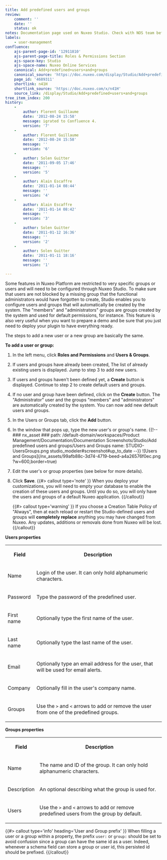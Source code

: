 ```yaml
---
title: Add predefined users and groups
review:
    comment: ''
    date: ''
    status: ok
notes: Documentation page used on Nuxeo Studio. Check with NOS team before deleting or moving.
labels:
    - user-management
confluence:
    ajs-parent-page-id: '12911810'
    ajs-parent-page-title: Roles & Permissions Section
    ajs-space-key: Studio
    ajs-space-name: Nuxeo Online Services
    canonical: Add+predefined+users+and+groups
    canonical_source: 'https://doc.nuxeo.com/display/Studio/Add+predefined+users+and+groups'
    page_id: '4689311'
    shortlink: n41H
    shortlink_source: 'https://doc.nuxeo.com/x/n41H'
    source_link: /display/Studio/Add+predefined+users+and+groups
tree_item_index: 200
history:
    -
        author: Florent Guillaume
        date: '2012-08-24 15:58'
        message: igrated to Confluence 4.
        version: '7'
    -
        author: Florent Guillaume
        date: '2012-08-24 15:58'
        message: ''
        version: '6'
    -
        author: Solen Guitter
        date: '2011-09-05 17:46'
        message: ''
        version: '5'
    -
        author: Alain Escaffre
        date: '2011-01-14 08:44'
        message: ''
        version: '4'
    -
        author: Alain Escaffre
        date: '2011-01-14 08:42'
        message: ''
        version: '3'
    -
        author: Solen Guitter
        date: '2011-01-12 16:36'
        message: ''
        version: '2'
    -
        author: Solen Guitter
        date: '2011-01-11 18:16'
        message: ''
        version: '1'

---
```

Some features in Nuxeo Platform are restricted to very specific groups or users and will need to be configured through Nuxeo Studio. To make sure that users are not blocked by a missing group that the functional administrators would have forgotten to create, Studio enables you to configure users and groups that will automatically be created by the system.
The "members" and "administrators" groups are groups created by the system and used for default permissions, for instance. This feature is also very useful when you want to prepare a demo and be sure that you just need to deploy your plugin to have everything ready.

The steps to add a new user or a new group are basically the same.

**To add a user or group:**

1. In the left menu, click **Roles and Permissions** and **Users & Groups**.

  1. If users and groups have already been created, The list of already existing users is displayed. Jump to step 3 to add new users.

  1. If users and groups haven't been defined yet, a **Create** button is displayed. Continue to step 2 to create default users and groups.

1. If no user and group have been defined, click on the **Create** button.
    The "Administrator" user and the groups "members" and "administrators" are automatically created by the system. You can now add new default users and groups.

1. In the Users or Groups tab, click the **Add** button.

1. In the window that pops up, type the new user's or group's name.
    {{!--     ### nx_asset ###
        path: /default-domain/workspaces/Product Management/Documentation/Documentation Screenshots/Studio/Add predefined users and groups/Users and Groups
        name: STUDIO-UsersGroups.png
        studio_modeler#screenshot#up_to_date
    --}}
    ![Users and Groups](/nx_assets/99afb88c-3d74-4719-beed-a4a26576f0ec.png ?w=600,border=true)
1. Edit the user's or group properties (see below for more details).

1. Click **Save**.
    {{#> callout type='note' }}
    When you deploy your customizations, you will need to empty your database to enable the creation of these users and groups. Until you do so, you will only have the users and groups of a default Nuxeo application.
    {{/callout}}

    {{#> callout type='warning' }}
    If you choose a Creation Table Policy of "Always", then at each reload or restart the Studio-defined users and groups will **completely replace** anything you may have changed from Nuxeo. Any updates, additions or removals done from Nuxeo will be lost.
    {{/callout}}

**Users properties**

<div class="table-scroll"><table class="hover"><tbody><tr><th colspan="1">

Field

</th><th colspan="1">

Description

</th></tr><tr><td colspan="1">

Name

</td><td colspan="1">

Login of the user. It can only hold alphanumeric characters.

</td></tr><tr><td colspan="1">

Password

</td><td colspan="1">

Type the password of the predefined user.

</td></tr><tr><td colspan="1">

First name

</td><td colspan="1">

Optionally type the first name of the user.

</td></tr><tr><td colspan="1">

Last name

</td><td colspan="1">

Optionally type the last name of the user.

</td></tr><tr><td colspan="1">

Email

</td><td colspan="1">

Optionally type an email address for the user, that will be used for email alerts.

</td></tr><tr><td colspan="1">

Company

</td><td colspan="1">

Optionally fill in the user's company name.

</td></tr><tr><td colspan="1">

Groups

</td><td colspan="1">

Use the `>` and `<` arrows to add or remove the user from one of the predefined groups.

</td></tr></tbody></table></div>

**Groups properties**

<div class="table-scroll"><table class="hover"><tbody><tr><th colspan="1">

Field

</th><th colspan="1">

Description

</th></tr><tr><td colspan="1">

Name

</td><td colspan="1">

The name and ID of the group. It can only hold alphanumeric characters.

</td></tr><tr><td colspan="1">

Description

</td><td colspan="1">

An optional describing what the group is used for.

</td></tr><tr><td colspan="1">

Users

</td><td colspan="1">

Use the `>` and `<` arrows to add or remove predefined users from the group by default.

</td></tr></tbody></table></div>

{{#> callout type='info' heading='User and Group prefix' }}
When filling a user or a group within a property, the prefix `user:` or `group:` should be set to avoid confusion since a group can have the same id as a user. Indeed, whenever a schema field can store a group or user id, this persisted id should be prefixed.
{{/callout}}
